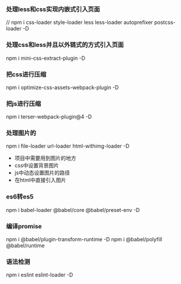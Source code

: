 ### 处理less和css实现内嵌式引入页面
// npm i css-loader style-loader less less-loader autoprefixer postcss-loader -D 

### 处理css和less并且以外链式的方式引入页面
npm i mini-css-extract-plugin -D

### 把css进行压缩
npm i optimize-css-assets-webpack-plugin -D

### 把js进行压缩
npm i terser-webpack-plugin@4 -D

### 处理图片的
npm i file-loader url-loader html-withimg-loader -D
 - 项目中需要用到图片的地方
  - css中设置背景图片
  - js中动态设置图片的路径
  - 在html中直接引入图片

### es6转es5
npm i babel-loader @babel/core @babel/preset-env -D

### 编译promise
npm i @babel/plugin-transform-runtime -D
npm i @babel/polyfill @babel/runtime


### 语法检测
npm i eslint eslint-loader -D
